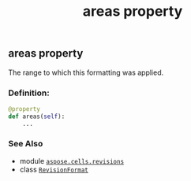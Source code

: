 ﻿---
title: areas property
second_title: Aspose.Cells for Python via .NET API References
description: 
type: docs
weight: 30
url: /aspose.cells.revisions/revisionformat/areas/
is_root: false
---

## areas property


The range to which this formatting was applied.
### Definition:
```python
@property
def areas(self):
    ...
```

### See Also
* module [`aspose.cells.revisions`](../../)
* class [`RevisionFormat`](/cells/python-net/aspose.cells.revisions/revisionformat)
